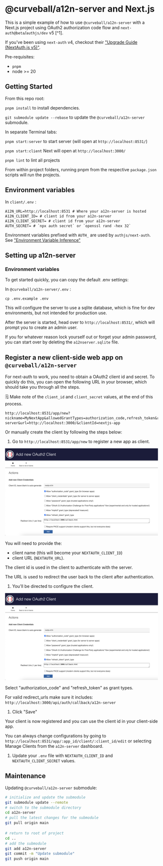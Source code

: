 # @curveball/a12n-server and Next.js

This is a simple example of how to use `@curveball/a12n-server` with a Next.js project using  OAuth2 authorization code flow and `next-auth@beta`/`authjs/dev` v5 [^1].

If you've been using `next-auth` v4, checkout their ["Upgrade Guide (NextAuth.js v5)"](https://authjs.dev/getting-started/migrating-to-v5).

Pre-requisites:
- `pnpm` 
- node >= 20

## Getting Started

From this repo root: 

`pnpm install` to install dependencies.

`git submodule update --rebase` to update the `@curveball/a12n-server` submodule.

In separate Terminal tabs:

`pnpm start:server` to start server (will open at `http://localhost:8531/`) 

`pnpm start:client` Next will open at `http://localhost:3000/`

`pnpm lint` to lint all projects

From within project folders, running pnpm <command> from the respective `package.json` scripts will run the projects.

## Environment variables

In `client/.env` :
```
A12N_URL=http://localhost:8531 # Where your a12n-server is hosted
A12N_CLIENT_ID= # client id from your a12n-server
A12N_CLIENT_SECRET= # client id from your a12n-server
AUTH_SECRET= # `npx auth secret` or `openssl rand -hex 32`
```
Environment variables prefixed with `AUTH_` are used by `authjs/next-auth`. See ["Environment Variable Inference"](https://authjs.dev/reference/nextjs#:~:text=next%2Dauth%40beta-,Environment%20variable%20inference,-NEXTAUTH_URL%20and%20NEXTAUTH_SECRET)


## Setting up a12n-server

### Environment variables

To get started quickly, you can copy the default .env settings:

In `@curveball/a12n-server/.env` :
```
cp .env.example .env 
```

This will configure the server to use a sqlite database, which is fine for dev environments, but not intended for production use.

After the server is started, head over to `http://localhost:8531/`, which will prompt you to create an admin user.

If you for whatever reason lock yourself out or forget your admin password, you can start over by deleting the `a12nserver.sqlite` file.

## Register a new client-side web app on `@curveball/a12n-server`

For next-auth to work, you need to obtain a OAuth2 client id and secret. To quickly do this, you can open the following URL in your browser, which should take you through all the steps. 

🗒️ Make note of the `client_id` and `client_secret` values, at the end of this process.

```
http://localhost:8531/app/new?nickname=MyNextApp&allowedGrantTypes=authorization_code,refresh_token&redirectUris=http://localhost:3000/api/auth/callback/a12n-server&url=http://localhost:3000/&clientId=nextjs-app
```

Or manually create the client by following the steps below:

1. Go to `http://localhost:8531/app/new` to register a new app as client. 

![screenshot of page for registering a new client-side application on a12n-server](./docs/img/create-new-client-2.png)

You will need to provide the:
- client name (this will become your `NEXTAUTH_CLIENT_ID`) 
- client URL (`NEXTAUTH_URL`). 

The client id is used in the client to authenticate with the server.

The URL is used to redirect the user back to the client after authentication.

1. You'll be directed to configure the client.

![screenshot of Edit OAuth2 Client page in a12n-server](./docs/img/create-new-client-2.png)

Select "authorization_code" and "refresh_token" as  grant types.

For valid redirect_urls make sure it includes: `http://localhost:3000/api/auth/callback/a12n-server`

1. Click "Save"

Your client is now registered and you can use the client id in your client-side app.

You can always change configurations by going to `http://localhost:8531/app/:app_id/client/:client_id/edit` or selecting Manage Clients from the `a12n-server` dashboard.

1. Update your `.env` file with `NEXTAUTH_CLIENT_ID` and `NEXTAUTH_CLIENT_SECRET` values.

## Maintenance

Updating `@curveball/a12n-server` submodule:

```bash
# initialize and update the submodule
git submodule update --remote
# switch to the submodule directory
cd a12n-server
# pull the latest changes for the submodule
git pull origin main

# return to root of project
cd ..
# add the submodule
git add a12n-server
git commit -m "Update submodule"
git push origin main
```